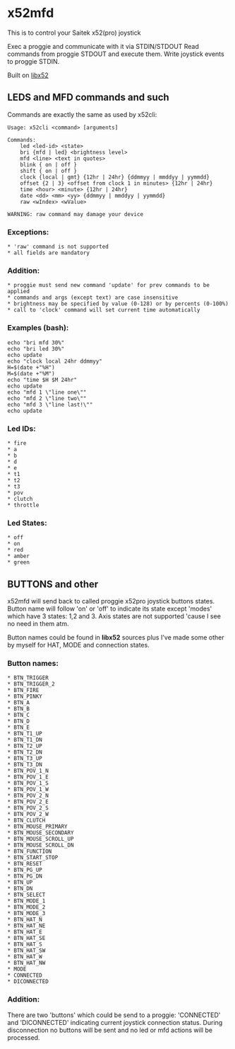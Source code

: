 # x52mfd

This is to control your Saitek x52(pro) joystick

Exec a proggie and communicate with it via STDIN/STDOUT
Read commands from proggie STDOUT and execute them.
Write joystick events to proggie STDIN.

Built on [libx52](https://github.com/nirenjan/x52pro-linux.git)


## LEDS and MFD commands and such

Commands are exactly the same as used by x52cli:

    Usage: x52cli <command> [arguments]
    
    Commands:
    	led <led-id> <state>
    	bri {mfd | led} <brightness level>
    	mfd <line> <text in quotes>
    	blink { on | off }
    	shift { on | off }
    	clock {local | gmt} {12hr | 24hr} {ddmmyy | mmddyy | yymmdd}
    	offset {2 | 3} <offset from clock 1 in minutes> {12hr | 24hr}
    	time <hour> <minute> {12hr | 24hr}
    	date <dd> <mm> <yy> {ddmmyy | mmddyy | yymmdd}
    	raw <wIndex> <wValue>
    
    WARNING: raw command may damage your device
    

### Exceptions:

    * 'raw' command is not supported
    * all fields are mandatory

### Addition:

    * proggie must send new command 'update' for prev commands to be applied
    * commands and args (except text) are case insensitive
    * brightness may be specified by value (0-128) or by percents (0-100%)
    * call to 'clock' command will set current time automatically

### Examples (bash):

    echo "bri mfd 30%"
    echo "bri led 30%"
    echo update
    echo "clock local 24hr ddmmyy"
    H=$(date +"%H")
    M=$(date +"%M")
    echo "time $H $M 24hr"
    echo update
    echo "mfd 1 \"line one\""
    echo "mfd 2 \"line two\""
    echo "mfd 3 \"line last!\""
    echo update

### Led IDs:

    * fire
    * a
    * b
    * d
    * e
    * t1
    * t2
    * t3
    * pov
    * clutch
    * throttle

### Led States:

    * off
    * on
    * red
    * amber
    * green

## BUTTONS and other

x52mfd will send back to called proggie x52pro joystick buttons states.
Button name will follow 'on' or 'off' to indicate its state except 'modes' which have 3 states: 1,2 and 3.
Axis states are not supported 'cause I see no need in them atm.

Button names could be found in __libx52__ sources plus I've made some other by myself for HAT, MODE and connection states.
### Button names:

    * BTN_TRIGGER
    * BTN_TRIGGER_2
    * BTN_FIRE
    * BTN_PINKY
    * BTN_A
    * BTN_B
    * BTN_C
    * BTN_D
    * BTN_E
    * BTN_T1_UP
    * BTN_T1_DN
    * BTN_T2_UP
    * BTN_T2_DN
    * BTN_T3_UP
    * BTN_T3_DN
    * BTN_POV_1_N
    * BTN_POV_1_E
    * BTN_POV_1_S
    * BTN_POV_1_W
    * BTN_POV_2_N
    * BTN_POV_2_E
    * BTN_POV_2_S
    * BTN_POV_2_W
    * BTN_CLUTCH
    * BTN_MOUSE_PRIMARY
    * BTN_MOUSE_SECONDARY
    * BTN_MOUSE_SCROLL_UP
    * BTN_MOUSE_SCROLL_DN
    * BTN_FUNCTION
    * BTN_START_STOP
    * BTN_RESET
    * BTN_PG_UP
    * BTN_PG_DN
    * BTN_UP
    * BTN_DN
    * BTN_SELECT
    * BTN_MODE_1
    * BTN_MODE_2
    * BTN_MODE_3
    * BTN_HAT_N
    * BTN_HAT_NE
    * BTN_HAT_E
    * BTN_HAT_SE
    * BTN_HAT_S
    * BTN_HAT_SW
    * BTN_HAT_W
    * BTN_HAT_NW
    * MODE
    * CONNECTED
    * DICONNECTED

### Addition:

There are two 'buttons' which could be send to a proggie: 'CONNECTED' and 'DICONNECTED'
indicating current joystick connection status. During disconnection no buttons will be sent and no
led or mfd actions will be processed.
